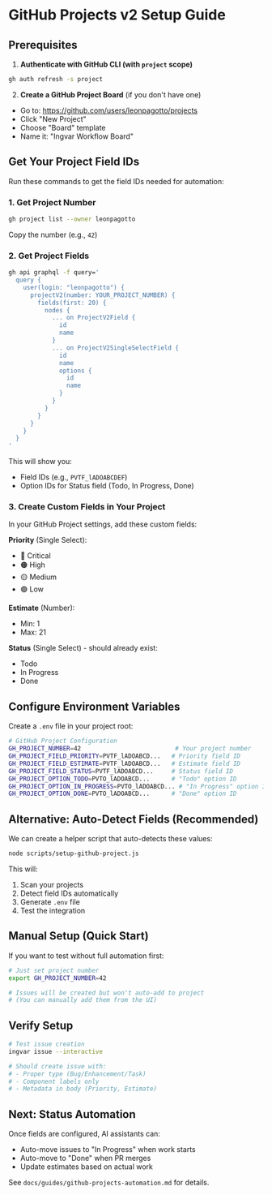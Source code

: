 # GitHub Projects v2 Setup Guide

## Prerequisites

1. **Authenticate with GitHub CLI (with `project` scope)**

```bash
gh auth refresh -s project
```

2. **Create a GitHub Project Board** (if you don't have one)

- Go to: https://github.com/users/leonpagotto/projects
- Click "New Project"
- Choose "Board" template
- Name it: "Ingvar Workflow Board"

## Get Your Project Field IDs

Run these commands to get the field IDs needed for automation:

### 1. Get Project Number

```bash
gh project list --owner leonpagotto
```

Copy the number (e.g., `42`)

### 2. Get Project Fields

```bash
gh api graphql -f query='
  query {
    user(login: "leonpagotto") {
      projectV2(number: YOUR_PROJECT_NUMBER) {
        fields(first: 20) {
          nodes {
            ... on ProjectV2Field {
              id
              name
            }
            ... on ProjectV2SingleSelectField {
              id
              name
              options {
                id
                name
              }
            }
          }
        }
      }
    }
  }
'
```

This will show you:
- Field IDs (e.g., `PVTF_lADOABCDEF`)
- Option IDs for Status field (Todo, In Progress, Done)

### 3. Create Custom Fields in Your Project

In your GitHub Project settings, add these custom fields:

**Priority** (Single Select):
- 🔴 Critical
- 🟠 High
- 🟡 Medium
- 🟢 Low

**Estimate** (Number):
- Min: 1
- Max: 21

**Status** (Single Select) - should already exist:
- Todo
- In Progress
- Done

## Configure Environment Variables

Create a `.env` file in your project root:

```bash
# GitHub Project Configuration
GH_PROJECT_NUMBER=42                          # Your project number
GH_PROJECT_FIELD_PRIORITY=PVTF_lADOABCD...   # Priority field ID
GH_PROJECT_FIELD_ESTIMATE=PVTF_lADOABCD...   # Estimate field ID
GH_PROJECT_FIELD_STATUS=PVTF_lADOABCD...     # Status field ID
GH_PROJECT_OPTION_TODO=PVTO_lADOABCD...      # "Todo" option ID
GH_PROJECT_OPTION_IN_PROGRESS=PVTO_lADOABCD... # "In Progress" option ID
GH_PROJECT_OPTION_DONE=PVTO_lADOABCD...      # "Done" option ID
```

## Alternative: Auto-Detect Fields (Recommended)

We can create a helper script that auto-detects these values:

```bash
node scripts/setup-github-project.js
```

This will:
1. Scan your projects
2. Detect field IDs automatically
3. Generate `.env` file
4. Test the integration

## Manual Setup (Quick Start)

If you want to test without full automation first:

```bash
# Just set project number
export GH_PROJECT_NUMBER=42

# Issues will be created but won't auto-add to project
# (You can manually add them from the UI)
```

## Verify Setup

```bash
# Test issue creation
ingvar issue --interactive

# Should create issue with:
# - Proper type (Bug/Enhancement/Task)
# - Component labels only
# - Metadata in body (Priority, Estimate)
```

## Next: Status Automation

Once fields are configured, AI assistants can:
- Auto-move issues to "In Progress" when work starts
- Auto-move to "Done" when PR merges
- Update estimates based on actual work

See `docs/guides/github-projects-automation.md` for details.

